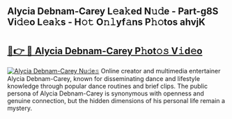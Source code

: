 ## Alycia Debnam-Carey L𝚎a𝚔ed N𝚞𝚍e - Part-g8S Vi𝚍𝚎o L𝚎a𝚔s - H𝚘𝚝 O𝚗𝚕yf𝚊ns P𝚑𝚘tos ahvjK

# <h2><a href="http://kf8741.oniu.top/?m=Alycia+Debnam-Carey">🔗👉 🔴 Alycia Debnam-Carey P𝚑ot𝚘𝚜 V𝚒d𝚎o</a></h2>

[![Alycia Debnam-Carey Nu𝚍e𝚜](https://i.imgur.com/0qMVB7G.gif)](http://kf8741.oniu.top/?m=Alycia+Debnam-Carey)
Online creator and multimedia entertainer Alycia Debnam-Carey, known for disseminating dance and lifestyle knowledge through popular dance routines and brief clips. The public persona of Alycia Debnam-Carey is synonymous with openness and genuine connection, but the hidden dimensions of his personal life remain a mystery.  
